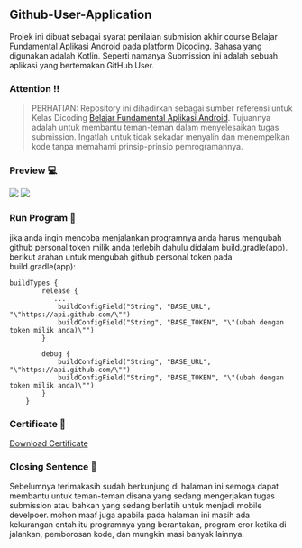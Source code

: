## Github-User-Application
Projek ini dibuat sebagai syarat penilaian submision akhir course Belajar Fundamental Aplikasi Android pada platform [Dicoding](https://www.dicoding.com). Bahasa yang digunakan adalah Kotlin.
Seperti namanya Submission ini adalah sebuah aplikasi yang bertemakan GitHub User.

### Attention ‼️ 
> PERHATIAN: Repository ini dihadirkan sebagai sumber referensi untuk Kelas Dicoding [Belajar Fundamental Aplikasi Android](https://www.dicoding.com/academies/14).
Tujuannya adalah untuk membantu teman-teman dalam menyelesaikan tugas submission. Ingatlah untuk tidak sekadar menyalin dan menempelkan kode tanpa memahami prinsip-prinsip pemrogramannya.

### Preview 💻
<img src="https://github.com/opakpakri/Github-User-Application/assets/129014865/d5156ab2-a4f3-40cf-af5e-b518a738ed9a">
<img src="https://github.com/opakpakri/Github-User-Application/assets/129014865/9a7d0d09-13f6-4db5-a886-eadc9c12373d">

### Run Program 📑
jika anda ingin mencoba menjalankan programnya anda harus mengubah github personal token milik anda terlebih dahulu didalam build.gradle(app).
berikut arahan untuk mengubah github personal token pada build.gradle(app):
```
buildTypes {
        release {
           ...
            buildConfigField("String", "BASE_URL", "\"https://api.github.com/\"")
            buildConfigField("String", "BASE_TOKEN", "\"(ubah dengan token milik anda)\"")
        }

        debug {
            buildConfigField("String", "BASE_URL", "\"https://api.github.com/\"")
            buildConfigField("String", "BASE_TOKEN", "\"(ubah dengan token milik anda)\"")
        }
    }
```

### Certificate 🎉
[Download Certificate](https://www.dicoding.com/certificates/EYX40D1Y5PDL)

### Closing Sentence 👋
Sebelumnya terimakasih sudah berkunjung di halaman ini semoga dapat membantu untuk teman-teman disana yang sedang mengerjakan tugas submission atau bahkan yang sedang berlatih untuk menjadi mobile develpoer.
mohon maaf juga apabila pada halaman ini masih ada kekurangan entah itu programnya yang berantakan, program eror ketika di jalankan, pemborosan kode, dan mungkin masi banyak lainnya.
